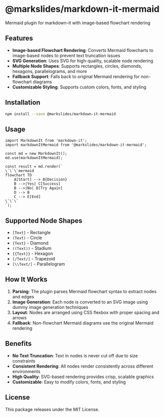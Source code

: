 # @markslides/markdown-it-mermaid

Mermaid plugin for markdown-it with image-based flowchart rendering

## Features

- **Image-based Flowchart Rendering**: Converts Mermaid flowcharts to image-based nodes to prevent text truncation issues
- **SVG Generation**: Uses SVG for high-quality, scalable node rendering
- **Multiple Node Shapes**: Supports rectangles, circles, diamonds, hexagons, parallelograms, and more
- **Fallback Support**: Falls back to original Mermaid rendering for non-flowchart diagrams
- **Customizable Styling**: Supports custom colors, fonts, and styling

## Installation

```bash
npm install --save @markslides/markdown-it-mermaid
```

## Usage

```tsx
import MarkdownIt from 'markdown-it';
import markdownItMermaid from '@markslides/markdown-it-mermaid';

const md = new MarkdownIt();
md.use(markdownItMermaid);

const result = md.render(`
\`\`\`mermaid
flowchart TD
    A[Start] --> B{Decision}
    B -->|Yes| C[Success]
    B -->|No| D[Try Again]
    D --> B
    C --> E[End]
\`\`\`
`);
```

## Supported Node Shapes

- `[Text]` - Rectangle
- `(Text)` - Circle
- `{Text}` - Diamond
- `((Text))` - Stadium
- `{{Text}}` - Hexagon
- `[/Text/]` - Trapezoid
- `[\\Text/]` - Parallelogram

## How It Works

1. **Parsing**: The plugin parses Mermaid flowchart syntax to extract nodes and edges
2. **Image Generation**: Each node is converted to an SVG image using dummy image generation techniques
3. **Layout**: Nodes are arranged using CSS flexbox with proper spacing and arrows
4. **Fallback**: Non-flowchart Mermaid diagrams use the original Mermaid rendering

## Benefits

- **No Text Truncation**: Text in nodes is never cut off due to size constraints
- **Consistent Rendering**: All nodes render consistently across different environments
- **High Quality**: SVG-based rendering provides crisp, scalable graphics
- **Customizable**: Easy to modify colors, fonts, and styling

## License

This package releases under the MIT License.
